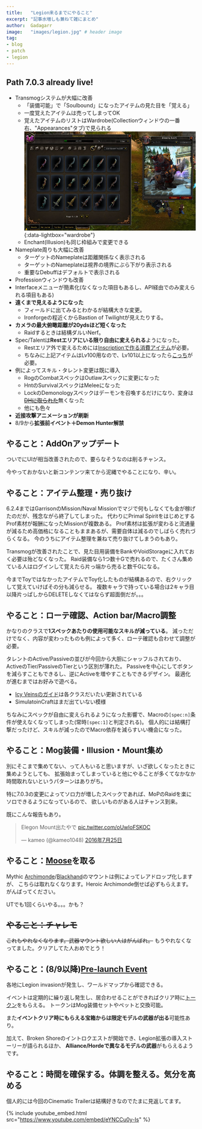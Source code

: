 ```yaml
---
title:   "Legion来るまでにやること"
excerpt: "記事水増しも兼ねて雑にまとめ"
author:  Gadagarr
image:   "images/legion.jpg" # header image
tag:
- blog
- patch
- legion
---
```


## Path 7.0.3 already live!

- Transmogシステムが大幅に改善
    - 「装備可能」で「Soulbound」になったアイテムの見た目を「覚える」
    - 一度覚えたアイテムは売ってしまってOK
    - 覚えたアイテムのリストはWardrobe(Collectionウィンドウの一番右、"Appearances"タブ)で見られる
      [![Wardrobe](/images/wardrobe.jpg)](/images/wardrobe.jpg){:data-lightbox="wardrobe"}
    - Enchant(Illusion)も同じ枠組みで変更できる
- Nameplate周りも大幅に改善
    - ターゲットのNameplateは距離関係なく表示される
    - ターゲットのNameplateは視界の境界にぶら下がり表示される
    - 重要なDebuffはデフォルトで表示される
- Professionウィンドウも改善
- Interfaceメニューが簡素化(なくなった項目もあるし、API経由でのみ変えられる項目もある)
- **遠くまで見えるようになった**
    - フィールドに出てみるとわかるが結構大きな変更。
    - Ironforgeの程近くからBastion of Twilightが見えたりする。
- **カメラの最大俯瞰距離が20ydsほど短くなった**
    - Raidするときは結構ダルいNerf。
- Spec/Talentは**Restエリアにいる限り自由に変えられる**ようになった。
    - Restエリア外で変えるためには[Inscriptionで作る消費アイテム](http://www.wowdb.com/items/141640-tome-of-the-clear-mind)が必要。
    - ちなみに上記アイテムはLv100用なので、Lv101以上になったら[こっち](http://www.wowdb.com/items/141446-tome-of-the-tranquil-mind)が必要。
- 例によってスキル・タレント変更は既に導入
    - RogのCombatスペックはOutlawスペックに変更になった
    - HntのSurvivalスペックはMeleeになった
    - LockのDemonologyスペックはデーモンを召喚するだけになり、変身は~~[DHに取られた](http://www.wowdb.com/spells/187827-metamorphosis)~~無くなった
    - 他にも色々
- **近接攻撃アニメーションが刷新**
- 8/9から**拡張前イベント＋Demon Hunter解禁**

## やること：AddOnアップデート
ついでにUIが相当改善されたので、要らなそうなのは削るチャンス。

今やっておかないと新コンテンツ来てから泥縄でやることになり、辛い。

## やること：アイテム整理・売り抜け
6.2.4まではGarrisonのMission/Naval Missionでマジで何もしなくても金が稼げたのだが、残念ながら終了してしまった。
代わりにPrimal SpiritをはじめとするProf素材が報酬になったMissionが複数ある。
Prof素材は拡張が変わると流通量が減るため高価格になることもままあるが、需要自体は減るのでしばらく売れづらくなる。
今のうちにアイテム整理を兼ねて売り抜けてしまうのもあり。

Transmogが改善されたことで、見た目用装備をBankやVoidStorageに入れておく必要は殆どなくなった。
Raid装備なら1つ数十Gで売れるので、たくさん集めている人はログインして覚えたら片っ端から売ると数千Gになる。

今までToyではなかったアイテムでToy化したものが結構あるので、右クリックして覚えていけばその分も減らせる。
複数キャラで持っている場合は2キャラ目以降片っぱしからDELETEしなくてはならず超面倒だが。。。

## やること：ローテ確認、Action bar/Macro調整
かなりのクラスで**1スペックあたりの使用可能なスキルが減っている**。
減っただけでなく、内容が変わったものも例によって多く、ローテ確認も合わせて調整が必要。

タレントのActive/Passiveの並びが今回から大胆にシャッフルされており、ActiveのTier/PassiveのTierという区別が薄れた。
Passiveを中心にしてボタンを減らすこともできるし、逆にActiveを増やすこともできるデザイン。
最適化が進むまではお好みで遊べる。

- [Icy Veinsのガイド](http://www.icy-veins.com/wow/class-guides)は各クラスだいたい更新されている
- SimulatoinCraftはまだ出ていない模様

ちなみにスペックが自由に変えられるようになった影響で、Macroの`[spec:n]`条件が使えなくなってしまった(常時`[spec:1]`と判定される)。
個人的には結構打撃だったけど、スキルが減ったのでMacro依存を減らすいい機会になった。

## やること：Mog装備・Illusion・Mount集め
別にそこまで集めてない、って人もいると思いますが、いざ欲しくなったときに集めようとしても、
拡張始まってしまっていると他にやることが多くてなかなか時間取れないというパターンはありがち。

特に7.0.3の変更によってソロ力が増したスペックであれば、MoPのRaidを楽にソロできるようになっているので、
欲しいものがある人はチャンス到来。

既にこんな報告もあり。

<blockquote class="twitter-tweet" data-lang="ja"><p lang="ja" dir="ltr">Elegon Mount出たやで <a href="https://t.co/oUwIoFSKOC">pic.twitter.com/oUwIoFSKOC</a></p>&mdash; kameo (@kameo1048) <a href="https://twitter.com/kameo1048/status/757553888434061314">2016年7月25日</a></blockquote>
<script async src="//platform.twitter.com/widgets.js" charset="utf-8"></script>

## やること：[Moose](http://www.wowdb.com/items/128422-reins-of-the-grove-warden)を取る
Mythic [Archimonde](http://www.wowdb.com/items/123890-felsteel-annihilator)/[Blackhand](http://www.wowdb.com/items/116660-ironhoof-destroyer)のマウントは例によってレアドロップ化しますが、
こちらは取れなくなります。Heroic Archimonde倒せば必ずもらえます。がんばってください。

UTでも1回くらいやる。。。かも？

## ~~やること：チャレモ~~
~~これもやれなくなります。武器マウント欲しい人はがんばれ。~~ もうやれなくなってました。クリアしてた人おめでとう！

## やること：(8/9以降)[Pre-launch Event](http://www.wowhead.com/guides/legion/pre-patch-demon-event)
各地にLegion invasionが発生し、ワールドマップから確認できる。

イベントは定期的に繰り返し発生し、居合わせることができればクリア時に[トークン](http://www.wowdb.com/currencies/1226-nethershard)をもらえる。
トークンはMog装備セットやペットと交換可能。

また**イベントクリア時にもらえる宝箱からは限定モデルの武器が出る**可能性あり。

加えて、Broken Shoreのイントロクエストが開始でき、Legion拡張の導入ストーリーが語られるほか、
**Alliance/Hordeで異なるモデルの武器**がもらえるようです。

## やること：時間を確保する。体調を整える。気分を高める
個人的には今回のCinematic Trailerは結構好きなのでたまに見返してます。

{% include youtube_embed.html src="https://www.youtube.com/embed/eYNCCu0y-Is" %}
